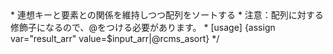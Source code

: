 <?php
/**
 * Smarty plugin
 * @category CMS
 * @package  Smarty
 * @author   Yoshinobu Terashima <terashima@diverta.co.jp>
 * 連想キーと要素との関係を維持しつつ配列をソートする
 * 注意：配列に対する修飾子になるので、@をつける必要があります。
 * [usage]  {assign var="result_arr" value=$input_arr|@rcms_asort}
 */
